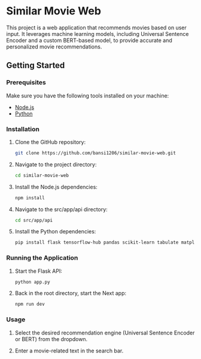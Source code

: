 # Similar Movie Web

This project is a web application that recommends movies based on user input. It leverages machine learning models, including Universal Sentence Encoder and a custom BERT-based model, to provide accurate and personalized movie recommendations.

## Getting Started

### Prerequisites

Make sure you have the following tools installed on your machine:

- [Node.js](https://nodejs.org/)
- [Python](https://www.python.org/)

### Installation

1. Clone the GitHub repository:

   ```bash
   git clone https://github.com/bansi1206/similar-movie-web.git

   ```

2. Navigate to the project directory:
   ```bash
   cd similar-movie-web
   ```
3. Install the Node.js dependencies:

   ```bash
   npm install
   ```

4. Navigate to the src/app/api directory:

   ```bash
   cd src/app/api
   ```

5. Install the Python dependencies:
   ```bash
   pip install flask tensorflow-hub pandas scikit-learn tabulate matplotlib numpy flask-cors transformers
   ```

### Running the Application

1. Start the Flask API:

   ```bash
   python app.py
   ```

2. Back in the root directory, start the Next app:
   ```bash
   npm run dev
   ```

### Usage

1. Select the desired recommendation engine (Universal Sentence Encoder or BERT) from the dropdown.

2. Enter a movie-related text in the search bar.
